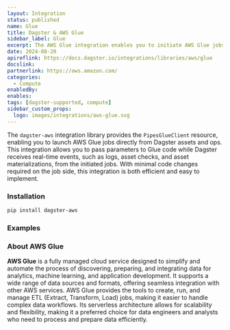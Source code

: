 ```yaml
---
layout: Integration
status: published
name: Glue
title: Dagster & AWS Glue
sidebar_label: Glue
excerpt: The AWS Glue integration enables you to initiate AWS Glue jobs directly from Dagster, seamlessly pass parameters to your code, and stream logs and structured messages back into Dagster.
date: 2024-08-20
apireflink: https://docs.dagster.io/integrations/libraries/aws/glue
docslink:
partnerlink: https://aws.amazon.com/
categories:
  - Compute
enabledBy:
enables:
tags: [dagster-supported, compute]
sidebar_custom_props:
  logo: images/integrations/aws-glue.svg
---
```


The `dagster-aws` integration library provides the `PipesGlueClient` resource, enabling you to launch AWS Glue jobs directly from Dagster assets and ops. This integration allows you to pass parameters to Glue code while Dagster receives real-time events, such as logs, asset checks, and asset materializations, from the initiated jobs. With minimal code changes required on the job side, this integration is both efficient and easy to implement.

### Installation

```bash
pip install dagster-aws
```

### Examples

<CodeExample path="docs_snippets/docs_snippets/integrations/aws-glue.py" language="python" />

### About AWS Glue

**AWS Glue** is a fully managed cloud service designed to simplify and automate the process of discovering, preparing, and integrating data for analytics, machine learning, and application development. It supports a wide range of data sources and formats, offering seamless integration with other AWS services. AWS Glue provides the tools to create, run, and manage ETL (Extract, Transform, Load) jobs, making it easier to handle complex data workflows. Its serverless architecture allows for scalability and flexibility, making it a preferred choice for data engineers and analysts who need to process and prepare data efficiently.
